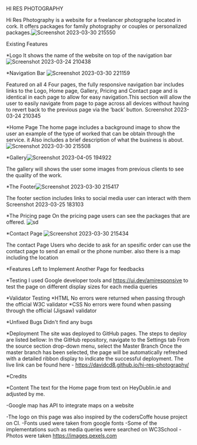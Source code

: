 HI RES PHOTOGRAPHY

Hi Res Photography is a website for a freelancer photographe located in cork. It offers packages for family photography or couples or personalized packages.![Screenshot 2023-03-30 215550](https://user-images.githubusercontent.com/91196677/228965450-c3b4647f-e102-4823-b187-59809aa11bd6.png)

 


Existing Features

*Logo It shows the name of the website on top of the navigation bar ![Screenshot 2023-03-24 210438](https://user-images.githubusercontent.com/91196677/227802875-bd380952-fbc9-480e-b162-89a77c2d01b3.png)


*Navigation Bar
 ![Screenshot 2023-03-30 221159](https://user-images.githubusercontent.com/91196677/228965699-7d899ea3-dac0-417b-b13a-dc02da4f1655.png)


Featured on all 4 Four pages, the fully responsive navigation bar includes links to the Logo, Home page, Gallery, Pricing and Contact page and is identical in each page to allow for easy navigation.This section will allow the user to easily navigate from page to page across all devices without having to revert back to the previous page via the ‘back’ button. Screenshot 2023-03-24 210345


*Home Page The home page includes a background image to show the user an example of the type of worked that can be obtain through the service. it Also includes a brief description of what the business is about. 
![Screenshot 2023-03-30 215508](https://user-images.githubusercontent.com/91196677/228965783-59d81868-6e6e-483e-83f4-a7a802ca009b.png)


*Gallery![Screenshot 2023-04-05 194922](https://user-images.githubusercontent.com/91196677/230176979-e873d62d-8211-453f-ba71-e74d50279141.png)
  


The gallery will shows the user some images from previous clients to see the quality of the work.

*The Footer![Screenshot 2023-03-30 215417](https://user-images.githubusercontent.com/91196677/228965859-6ebd1827-4ba4-495b-aa76-158864a761fb.png)

 
The footer section includes links to social media user can interact with them Screenshot 2023-03-25 183103


*The Pricing page On the pricing page users can see the packages that are offered. ![sd](https://user-images.githubusercontent.com/91196677/228966219-54329ec0-08b2-47fe-9ad2-c5d418300b4c.png)


*Contact Page
![Screenshot 2023-03-30 215434](https://user-images.githubusercontent.com/91196677/228966014-6ae26748-5fd4-4f42-ae49-73d9c5fc75ec.png)

The contact Page Users who decide to ask for an spesific order can use the contact page to send an email or the phone number. also there is a map including the location 


*Features Left to Implement 
Another Page for feedbacks

*Testing I used Google developer tools and https://ui.dev/amiresponsive to test the page on different display sizes for each media queries

*Validator Testing *HTML No errors were returned when passing through the official W3C validator *CSS No errors were found when passing through the official (Jigsaw) validator

*Unfixed Bugs Didn't find any bugs

*Deployment The site was deployed to GitHub pages. The steps to deploy are listed bellow: In the GitHub repository, navigate to the Settings tab From the source section drop-down menu, select the Master Branch Once the master branch has been selected, the page will be automatically refreshed with a detailed ribbon display to indicate the successful deployment. The live link can be found here - https://davidcd8.github.io/hi-res-photography/

*Credits

*Content The text for the Home page from text on HeyDublin.ie and adjusted by me.

-Google map has API to integrate maps on a website

-The logo on this page was also inspired by the codersCoffe house project on CI. -Fonts used were taken from google fonts -Some of the implementations such as media queries were searched on WC3School -Photos were taken https://images.pexels.com
